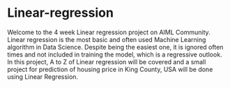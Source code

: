 # Linear-regression

Welcome to the 4 week Linear regression project on AIML Community. Linear regression is the most basic and often used Machine Learning algorithm in Data Science. Despite being the easiest one, it is ignored often times and not included in training the model, which is a regressive outlook. In this project, A to Z of Linear regression will be covered and a small project for prediction of housing price in King County, USA will be done using Linear Regression.
